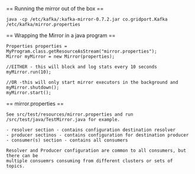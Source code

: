 == Running the mirror out of the box ==

    java -cp /etc/kafka/:kafka-mirror-0.7.2.jar co.gridport.Kafka /etc/kafka/mirror.properties


== Wrapping the Mirror in a java program ==

    Properties properties = MyProgram.class.getResourceAsStream("mirror.properties");
    Mirror myMirror = new Mirror(properties);
    
    //EITHER - this will block and log stats every 10 seconds
    myMirror.run(10); 
    
    //OR -this will only start mirror executors in the background and myMirror.shutdown();
    myMirror.start(); 
    
== mirror.properties ==

    See src/test/resources/mirror.properties and run /src/test/java/TestMirror.java for example.

    - resolver section - contains configuration destination resolver
    - producer sectinos - contains configuration for destination producer
    - consumer(s) section - contains all consumers
    
    Resolver and Producer configuration are common to all consumers, but there can be 
    multiple consuemrs consuming from different clusters or sets of topics.
    
    
    
